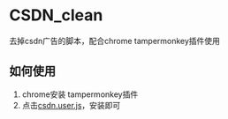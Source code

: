 # CSDN_clean
去掉csdn广告的脚本，配合chrome tampermonkey插件使用



## 如何使用

1. chrome安装 tampermonkey插件
2. 点击[csdn.user.js](https://github.com/assmdx/CSDN_clean/blob/master/csdn.user.js)，安装即可
